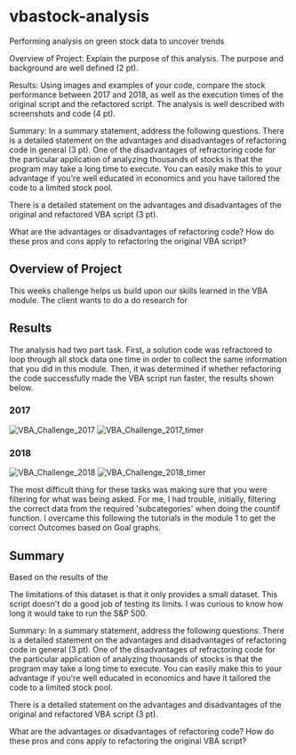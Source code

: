 # vbastock-analysis
Performing analysis on green stock data to uncover trends



Overview of Project: Explain the purpose of this analysis.
The purpose and background are well defined (2 pt).

Results: Using images and examples of your code, compare the stock performance between 2017 and 2018, as well as the execution times of the original script and the refactored script.
The analysis is well described with screenshots and code (4 pt).

Summary: In a summary statement, address the following questions.
There is a detailed statement on the advantages and disadvantages of refactoring code in general (3 pt).
One of the disadvantages of refractoring code for the particular application of analyzing thousands of stocks is that the program may take a long time to execute. You can easily make this to your advantage if you're well educated in economics and you have tailored the code to a limited stock pool.

There is a detailed statement on the advantages and disadvantages of the original and refactored VBA script (3 pt).

What are the advantages or disadvantages of refactoring code?
How do these pros and cons apply to refactoring the original VBA script?


## Overview of Project
This weeks challenge helps us build upon our skills learned in the VBA module. The client wants to do a do research for 
## Results
The analysis had two part task. First, a solution code was refractored to loop through all stock data one time in order to collect the same information that you did in this module. Then, it was determined if whether refactoring the code successfully made the VBA script run faster, the results shown below.

### 2017
![VBA_Challenge_2017](https://user-images.githubusercontent.com/107658895/175761138-60faaf6e-37bd-4d96-a29c-ecc37ee3e70f.png)
![VBA_Challenge_2017_timer](https://user-images.githubusercontent.com/107658895/175760314-8ddae46c-3025-489d-9b83-978c878992f3.png)
### 2018
![VBA_Challenge_2018](https://user-images.githubusercontent.com/107658895/175760753-bb322daa-9686-4cdf-9c32-312b4ffdefb8.png)
![VBA_Challenge_2018_timer](https://user-images.githubusercontent.com/107658895/175760756-14761ff9-d98c-4fbd-bc73-746dc903f7f1.png)

The most difficult thing for these tasks was making sure that you were filtering for what was being asked. For me, I had trouble, initially, filtering the correct data from the required 'subcategories' when doing the countif function. I overcame this following the tutorials in the module 1 to get the correct Outcomes based on Goal graphs.

## Summary
Based on the results of the 

The limitations of this dataset is that it only provides a small dataset. This script doesn't do a good job of testing its limits. I was curious to know how long it would take to run the S&P 500.

Summary: In a summary statement, address the following questions.
There is a detailed statement on the advantages and disadvantages of refactoring code in general (3 pt).
One of the disadvantages of refractoring code for the particular application of analyzing thousands of stocks is that the program may take a long time to execute. You can easily make this to your advantage if you're well educated in economics and have it tailored the code to a limited stock pool.

There is a detailed statement on the advantages and disadvantages of the original and refactored VBA script (3 pt).

What are the advantages or disadvantages of refactoring code?
How do these pros and cons apply to refactoring the original VBA script?
